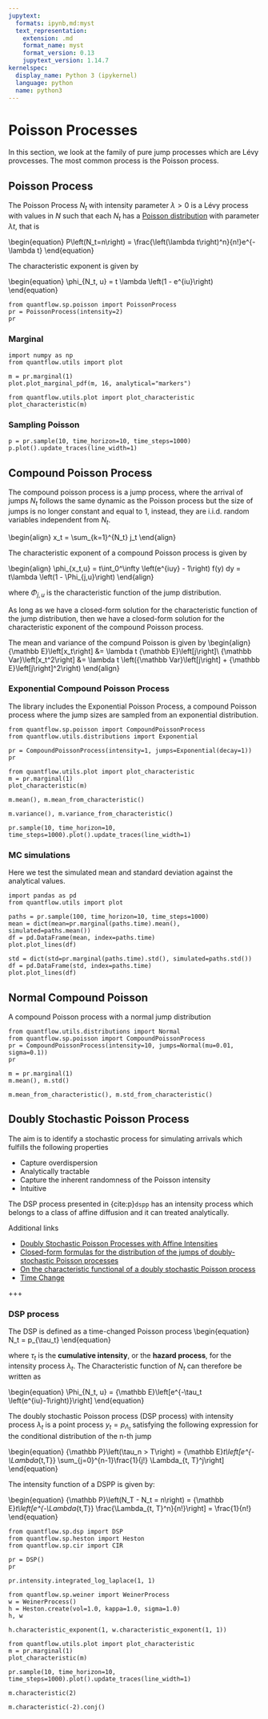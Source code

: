 ```yaml
---
jupytext:
  formats: ipynb,md:myst
  text_representation:
    extension: .md
    format_name: myst
    format_version: 0.13
    jupytext_version: 1.14.7
kernelspec:
  display_name: Python 3 (ipykernel)
  language: python
  name: python3
---
```


# Poisson Processes

In this section, we look at the family of pure jump processes which are Lévy provcesses.
The most common process is the Poisson process.

## Poisson Process

The Poisson Process $N_t$ with intensity parameter $\lambda > 0$ is a Lévy process with values in $N$ such that each $N_t$ has a [Poisson distribution](https://en.wikipedia.org/wiki/Poisson_distribution) with parameter $\lambda t$, that is

\begin{equation}
    P\left(N_t=n\right) = \frac{\left(\lambda t\right)^n}{n!}e^{-\lambda t}
\end{equation}

The characteristic exponent is given by

\begin{equation}
\phi_{N_t, u} = t \lambda \left(1 - e^{iu}\right)
\end{equation}

```{code-cell} ipython3
from quantflow.sp.poisson import PoissonProcess
pr = PoissonProcess(intensity=2)
pr
```

### Marginal

```{code-cell} ipython3
import numpy as np
from quantflow.utils import plot

m = pr.marginal(1)
plot.plot_marginal_pdf(m, 16, analytical="markers")
```

```{code-cell} ipython3
from quantflow.utils.plot import plot_characteristic
plot_characteristic(m)
```

### Sampling Poisson

```{code-cell} ipython3
p = pr.sample(10, time_horizon=10, time_steps=1000)
p.plot().update_traces(line_width=1)
```

## Compound Poisson Process

The compound poisson process is a jump process, where the arrival of jumps $N_t$ follows the same dynamic as the Poisson process but the size of jumps is no longer constant and equal to 1, instead, they are i.i.d. random variables independent from $N_t$.

\begin{align}
  x_t = \sum_{k=1}^{N_t} j_t
\end{align}

The characteristic exponent of a compound Poisson process is given by

\begin{align}
  \phi_{x_t,u} = t\int_0^\infty \left(e^{iuy} - 1\right) f(y) dy = t\lambda \left(1 - \Phi_{j,u}\right)
\end{align}

where $\Phi_{j,u}$ is the characteristic function of the jump distribution.

As long as we have a closed-form solution for the characteristic function of the jump distribution, then we have a closed-form solution for the characteristic exponent of the compound Poisson process.

The mean and variance of the compund Poisson is given by
\begin{align}
    {\mathbb E}\left[x_t\right] &= \lambda t {\mathbb E}\left[j\right]\\
    {\mathbb Var}\left[x_t^2\right] &= \lambda t \left({\mathbb Var}\left[j\right] + {\mathbb E}\left[j\right]^2\right)
\end{align}

### Exponential Compound Poisson Process

The library includes the Exponential Poisson Process, a compound Poisson process where the jump sizes are sampled from an exponential distribution.

```{code-cell} ipython3
from quantflow.sp.poisson import CompoundPoissonProcess
from quantflow.utils.distributions import Exponential

pr = CompoundPoissonProcess(intensity=1, jumps=Exponential(decay=1))
pr
```

```{code-cell} ipython3
from quantflow.utils.plot import plot_characteristic
m = pr.marginal(1)
plot_characteristic(m)
```

```{code-cell} ipython3
m.mean(), m.mean_from_characteristic()
```

```{code-cell} ipython3
m.variance(), m.variance_from_characteristic()
```

```{code-cell} ipython3
pr.sample(10, time_horizon=10, time_steps=1000).plot().update_traces(line_width=1)
```

### MC simulations

Here we test the simulated mean and standard deviation against the analytical values.

```{code-cell} ipython3
import pandas as pd
from quantflow.utils import plot

paths = pr.sample(100, time_horizon=10, time_steps=1000)
mean = dict(mean=pr.marginal(paths.time).mean(), simulated=paths.mean())
df = pd.DataFrame(mean, index=paths.time)
plot.plot_lines(df)
```

```{code-cell} ipython3
std = dict(std=pr.marginal(paths.time).std(), simulated=paths.std())
df = pd.DataFrame(std, index=paths.time)
plot.plot_lines(df)
```

## Normal Compound Poisson

A compound Poisson process with a normal jump distribution

```{code-cell} ipython3
from quantflow.utils.distributions import Normal
from quantflow.sp.poisson import CompoundPoissonProcess
pr = CompoundPoissonProcess(intensity=10, jumps=Normal(mu=0.01, sigma=0.1))
pr
```

```{code-cell} ipython3
m = pr.marginal(1)
m.mean(), m.std()
```

```{code-cell} ipython3
m.mean_from_characteristic(), m.std_from_characteristic()
```

## Doubly Stochastic Poisson Process

The aim is to identify a stochastic process for simulating arrivals which fulfills the following properties

* Capture overdispersion
* Analytically tractable
* Capture the inherent randomness of the Poisson intensity
* Intuitive

The DSP process presented in {cite:p}`dspp` has an intensity process which belongs to a class of affine diffusion and it can treated analytically.

Additional links

* [Doubly Stochastic Poisson Processes
with Affine Intensities](https://editorialexpress.com/cgi-bin/conference/download.cgi?db_name=sbe35&paper_id=179)
* [Closed-form formulas for the distribution of the jumps of
doubly-stochastic Poisson processes](https://arxiv.org/pdf/1701.00717.pdf)
* [On the characteristic functional of a doubly stochastic
Poisson process](http://hera.ugr.es/doi/16516588.pdf)
* [Time Change](http://www.stats.ox.ac.uk/~winkel/winkel15.pdf)

+++

### DSP process

The DSP is defined as a time-changed Poisson process
\begin{equation}
 N_t = p_{\tau_t}
\end{equation}

where $\tau_t$ is the **cumulative intensity**, or the **hazard process**, for the intensity process $\lambda_t$.
The Characteristic function of $N_t$ can therefore be written as

\begin{equation}
    \Phi_{N_t, u} = {\mathbb E}\left[e^{-\tau_t \left(e^{iu}-1\right)}\right]
\end{equation}


The doubly stochastic Poisson process (DSP process) with intensity process $\lambda_t$ is a point process $y_t = p_{\Lambda_t}$
satisfying the following expression for the conditional distribution of the n-th jump

\begin{equation}
{\mathbb P}\left(\tau_n > T\right) = {\mathbb E}_t\left[e^{-\Lambda_{t,T}} \sum_{j=0}^{n-1}\frac{1}{j!} \Lambda_{t, T}^j\right]
\end{equation}

The intensity function of a DSPP is given by:

\begin{equation}
{\mathbb P}\left(N_T - N_t = n\right) = {\mathbb E}_t\left[e^{-\Lambda_{t,T}} \frac{\Lambda_{t, T}^n}{n!}\right] = \frac{1}{n!}
\end{equation}

```{code-cell} ipython3
from quantflow.sp.dsp import DSP
from quantflow.sp.heston import Heston
from quantflow.sp.cir import CIR

pr = DSP()
pr
```

```{code-cell} ipython3
pr.intensity.integrated_log_laplace(1, 1)
```

```{code-cell} ipython3
from quantflow.sp.weiner import WeinerProcess
w = WeinerProcess()
h = Heston.create(vol=1.0, kappa=1.0, sigma=1.0)
h, w
```

```{code-cell} ipython3
h.characteristic_exponent(1, w.characteristic_exponent(1, 1))
```

```{code-cell} ipython3
from quantflow.utils.plot import plot_characteristic
m = pr.marginal(1)
plot_characteristic(m)
```

```{code-cell} ipython3
pr.sample(10, time_horizon=10, time_steps=1000).plot().update_traces(line_width=1)
```

```{code-cell} ipython3
m.characteristic(2)
```

```{code-cell} ipython3
m.characteristic(-2).conj()
```
